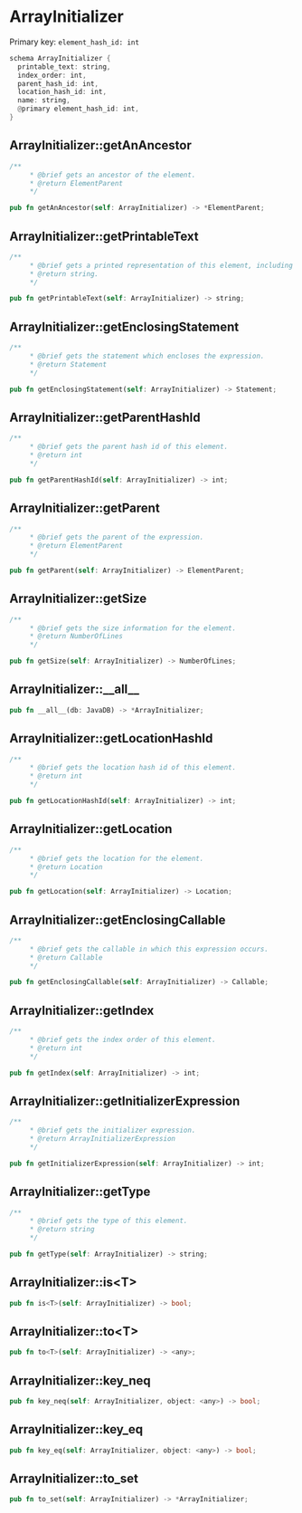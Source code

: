 # ArrayInitializer

Primary key: `element_hash_id: int`

```rust
schema ArrayInitializer {
  printable_text: string,
  index_order: int,
  parent_hash_id: int,
  location_hash_id: int,
  name: string,
  @primary element_hash_id: int,
}
```
## ArrayInitializer::getAnAncestor

```rust
/**
     * @brief gets an ancestor of the element.
     * @return ElementParent 
     */
```
```rust
pub fn getAnAncestor(self: ArrayInitializer) -> *ElementParent;
```
## ArrayInitializer::getPrintableText

```rust
/**
     * @brief gets a printed representation of this element, including its structure where applicable.
     * @return string.
     */
```
```rust
pub fn getPrintableText(self: ArrayInitializer) -> string;
```
## ArrayInitializer::getEnclosingStatement

```rust
/**
     * @brief gets the statement which encloses the expression.
     * @return Statement 
     */
```
```rust
pub fn getEnclosingStatement(self: ArrayInitializer) -> Statement;
```
## ArrayInitializer::getParentHashId

```rust
/**
     * @brief gets the parent hash id of this element.
     * @return int
     */
```
```rust
pub fn getParentHashId(self: ArrayInitializer) -> int;
```
## ArrayInitializer::getParent

```rust
/**
     * @brief gets the parent of the expression.
     * @return ElementParent 
     */
```
```rust
pub fn getParent(self: ArrayInitializer) -> ElementParent;
```
## ArrayInitializer::getSize

```rust
/**
     * @brief gets the size information for the element.
     * @return NumberOfLines
     */
```
```rust
pub fn getSize(self: ArrayInitializer) -> NumberOfLines;
```
## ArrayInitializer::\_\_all\_\_

```rust
pub fn __all__(db: JavaDB) -> *ArrayInitializer;
```
## ArrayInitializer::getLocationHashId

```rust
/**
     * @brief gets the location hash id of this element.
     * @return int
     */
```
```rust
pub fn getLocationHashId(self: ArrayInitializer) -> int;
```
## ArrayInitializer::getLocation

```rust
/**
     * @brief gets the location for the element.
     * @return Location
     */
```
```rust
pub fn getLocation(self: ArrayInitializer) -> Location;
```
## ArrayInitializer::getEnclosingCallable

```rust
/**
     * @brief gets the callable in which this expression occurs.
     * @return Callable 
     */
```
```rust
pub fn getEnclosingCallable(self: ArrayInitializer) -> Callable;
```
## ArrayInitializer::getIndex

```rust
/**
     * @brief gets the index order of this element.
     * @return int
     */
```
```rust
pub fn getIndex(self: ArrayInitializer) -> int;
```
## ArrayInitializer::getInitializerExpression

```rust
/**
     * @brief gets the initializer expression.
     * @return ArrayInitializerExpression 
     */
```
```rust
pub fn getInitializerExpression(self: ArrayInitializer) -> int;
```
## ArrayInitializer::getType

```rust
/**
     * @brief gets the type of this element.
     * @return string
     */
```
```rust
pub fn getType(self: ArrayInitializer) -> string;
```
## ArrayInitializer::is\<T\>

```rust
pub fn is<T>(self: ArrayInitializer) -> bool;
```
## ArrayInitializer::to\<T\>

```rust
pub fn to<T>(self: ArrayInitializer) -> <any>;
```
## ArrayInitializer::key\_neq

```rust
pub fn key_neq(self: ArrayInitializer, object: <any>) -> bool;
```
## ArrayInitializer::key\_eq

```rust
pub fn key_eq(self: ArrayInitializer, object: <any>) -> bool;
```
## ArrayInitializer::to\_set

```rust
pub fn to_set(self: ArrayInitializer) -> *ArrayInitializer;
```
